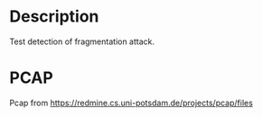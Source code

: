 # Description

Test detection of fragmentation attack.

# PCAP

Pcap from https://redmine.cs.uni-potsdam.de/projects/pcap/files
